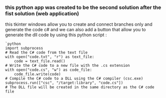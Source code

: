 ### this python app was created to be the second  solution after  the fist solution (web application)
this tkinter windows allow you to create and connect branches only and generate the code c# and we can also add a button that allow you to generate the dll code by using this python script :

	`python
    import subprocess
    # Read the C# code from the text file
	with open("code.txt", "r") as text_file:
	    code = text_file.read()
	# Write the C# code to a new file with the .cs extension
	with open("code.cs", "w") as code_file:
	    code_file.write(code)
	# Compile the C# code to a DLL using the C# compiler (csc.exe)
	subprocess.run(["csc", "/target:library", "code.cs"])
	# The DLL file will be created in the same directory as the C# code file
